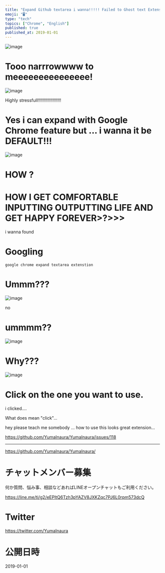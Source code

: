 ```yaml
---
title: "Expand Github textarea i wanna!!!!! Failed to Ghost text Extension Goo"
emoji: "🖥"
type: "tech"
topics: ["Chrome", "English"]
published: true
published_at: 2019-01-01
---
```


![image](https://user-images.githubusercontent.com/13635059/50569993-332ad000-0dbb-11e9-8276-3c0b31435553.png)

# Tooo narrrowwww to meeeeeeeeeeeeeee!

![image](https://user-images.githubusercontent.com/13635059/50569994-3d4cce80-0dbb-11e9-96a8-594c2f31e838.png)

Highly stressfull!!!!!!!!!!!!!!!!!!!

# Yes i can expand with Google Chrome feature but ... i wanna it be DEFAULT!!!

![image](https://user-images.githubusercontent.com/13635059/50569997-5786ac80-0dbb-11e9-8c83-7f5332356f33.png)

# HOW ?

# HOW I GET COMFORTABLE INPUTTING OUTPUTTING LIFE AND GET HAPPY FOREVER>?>>>

i wanna found 

# Googling

`google chrome expand textarea extenstion`

# Ummm???

![image](https://user-images.githubusercontent.com/13635059/50570008-d845a880-0dbb-11e9-8770-0b8048ab87be.png)

no

# ummmm??

![image](https://user-images.githubusercontent.com/13635059/50570007-d54ab800-0dbb-11e9-9778-bade5d7d5254.png)

# Why???

![image](https://user-images.githubusercontent.com/13635059/50570012-f6130d80-0dbb-11e9-9c19-fb130f5a2ebf.png)

# Click on the one you want to use.

i clicked....

What does mean "click"...

hey please teach me somebody ... how to use this looks great extension...

https://github.com/YumaInaura/YumaInaura/issues/118

---

https://github.com/YumaInaura/YumaInaura/








<!-- Update From Qiita API -->

# チャットメンバー募集


何か質問、悩み事、相談などあればLINEオープンチャットもご利用ください。

https://line.me/ti/g2/eEPltQ6Tzh3pYAZV8JXKZqc7PJ6L0rpm573dcQ





# Twitter


https://twitter.com/YumaInaura


<!-- Update From Qiita API -->



# 公開日時

2019-01-01
